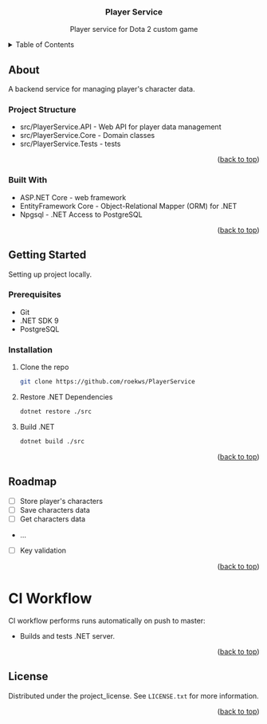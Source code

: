 <a id="readme-top"></a>

<h3 align="center">Player Service</h3>

<p align="center">
  Player service for Dota 2 custom game
</p>

<details>
  <summary>Table of Contents</summary>
  <ol>
    <li>
      <a href="#about">About The Project</a>
      <ul>
        <li><a href="#built-with">Built With</a></li>
      </ul>
    </li>
    <li>
      <a href="#getting-started">Getting Started</a>
      <ul>
        <li><a href="#prerequisites">Prerequisites</a></li>
        <li><a href="#installation">Installation</a></li>
      </ul>
    </li>
    <li><a href="#roadmap">Roadmap</a></li>
    <li><a href="#ci-workflow">CI Workflow</a></li>
    <li><a href="#license">License</a></li>
  </ol>
</details>

## About

A backend service for managing player's character data.

### Project Structure

- src/PlayerService.API - Web API for player data management
- src/PlayerService.Core - Domain classes
- src/PlayerService.Tests - tests


<p align="right">(<a href="#readme-top">back to top</a>)</p>

### Built With

* ASP.NET Core - web framework
* EntityFramework Core - Object-Relational Mapper (ORM) for .NET
* Npgsql - .NET Access to PostgreSQL

<p align="right">(<a href="#readme-top">back to top</a>)</p>

## Getting Started

Setting up project locally.

### Prerequisites

* Git
* .NET SDK 9
* PostgreSQL

### Installation

1. Clone the repo
   ```sh
   git clone https://github.com/roekws/PlayerService
   ```
3. Restore .NET Dependencies
   ```sh
   dotnet restore ./src
   ```
4. Build .NET
   ```sh
   dotnet build ./src
   ```

<p align="right">(<a href="#readme-top">back to top</a>)</p>

## Roadmap

- [ ] Store player's characters
- [ ] Save characters data
- [ ] Get characters data
- ...
- [ ] Key validation

<p align="right">(<a href="#readme-top">back to top</a>)</p>

# CI Workflow

CI workflow performs runs automatically on push to master:

- Builds and tests .NET server.

<p align="right">(<a href="#readme-top">back to top</a>)</p>

## License

Distributed under the project_license. See `LICENSE.txt` for more information.

<p align="right">(<a href="#readme-top">back to top</a>)</p>